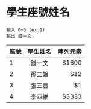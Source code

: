 # 學生座號姓名
    輸入 0~5 (ex:1)
    輸出 錢一文
| 座號  | 學生姓名  | 陣列元素 |
| :------------ |:---------------:| -----:|
| 1      | 錢一文 | $1600 |
| 2      | 孫二娘        |   $12 |
| 3 | 張三豐        |    $1 |
| 4 | 李四維        |    $3333 |
    

